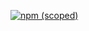 [![npm (scoped)](https://img.shields.io/node/v/@schnuri/http-consent.svg)](https://github.com/schnuri-schnuri/http-consent)